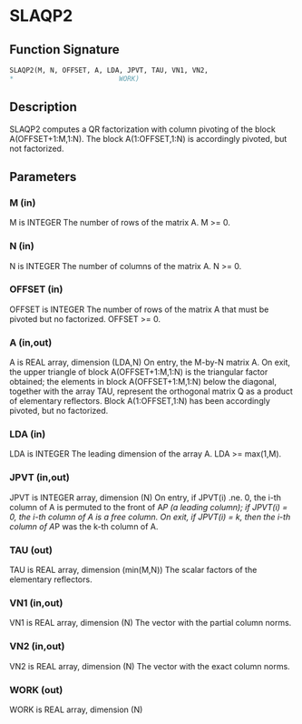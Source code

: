 # SLAQP2

## Function Signature

```fortran
SLAQP2(M, N, OFFSET, A, LDA, JPVT, TAU, VN1, VN2,
*                          WORK)
```

## Description


 SLAQP2 computes a QR factorization with column pivoting of
 the block A(OFFSET+1:M,1:N).
 The block A(1:OFFSET,1:N) is accordingly pivoted, but not factorized.

## Parameters

### M (in)

M is INTEGER The number of rows of the matrix A. M >= 0.

### N (in)

N is INTEGER The number of columns of the matrix A. N >= 0.

### OFFSET (in)

OFFSET is INTEGER The number of rows of the matrix A that must be pivoted but no factorized. OFFSET >= 0.

### A (in,out)

A is REAL array, dimension (LDA,N) On entry, the M-by-N matrix A. On exit, the upper triangle of block A(OFFSET+1:M,1:N) is the triangular factor obtained; the elements in block A(OFFSET+1:M,1:N) below the diagonal, together with the array TAU, represent the orthogonal matrix Q as a product of elementary reflectors. Block A(1:OFFSET,1:N) has been accordingly pivoted, but no factorized.

### LDA (in)

LDA is INTEGER The leading dimension of the array A. LDA >= max(1,M).

### JPVT (in,out)

JPVT is INTEGER array, dimension (N) On entry, if JPVT(i) .ne. 0, the i-th column of A is permuted to the front of A*P (a leading column); if JPVT(i) = 0, the i-th column of A is a free column. On exit, if JPVT(i) = k, then the i-th column of A*P was the k-th column of A.

### TAU (out)

TAU is REAL array, dimension (min(M,N)) The scalar factors of the elementary reflectors.

### VN1 (in,out)

VN1 is REAL array, dimension (N) The vector with the partial column norms.

### VN2 (in,out)

VN2 is REAL array, dimension (N) The vector with the exact column norms.

### WORK (out)

WORK is REAL array, dimension (N)

